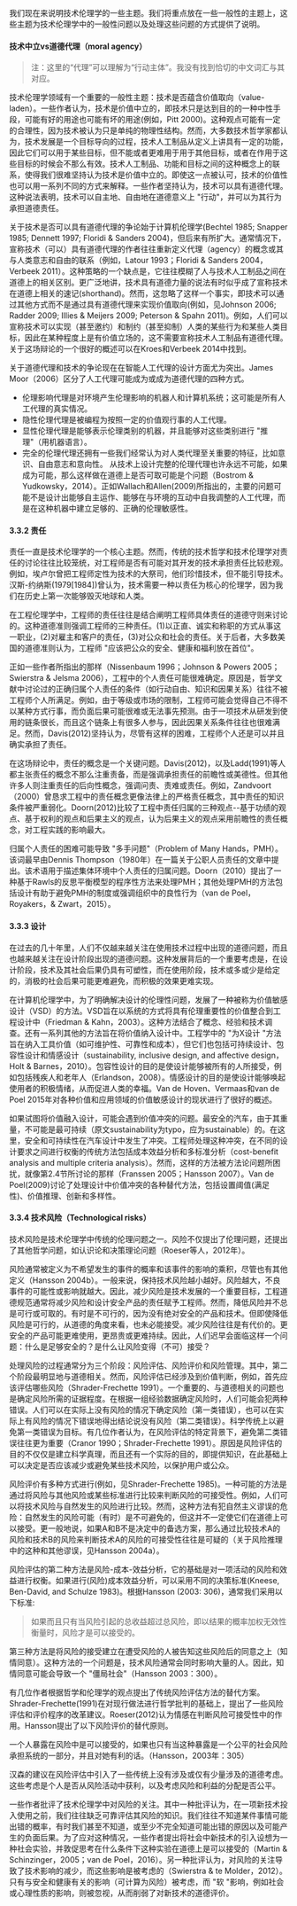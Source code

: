 我们现在来说明技术伦理学的一些主题。我们将重点放在一些一般性的主题上，这些主题为技术伦理学中的一般性问题以及处理这些问题的方式提供了说明。

#### 技术中立vs道德代理（moral agency）

> 注：这里的“代理”可以理解为“行动主体”。我没有找到恰切的中文词汇与其对应。

技术伦理学领域有一个重要的一般性主题：技术是否蕴含价值取向（value-laden）。一些作者认为，技术是价值中立的，即技术只是达到目的的一种中性手段，可能有好的用途也可能有坏的用途(例如，Pitt 2000)。这种观点可能有一定的合理性，因为技术被认为只是单纯的物理性结构。然而，大多数技术哲学家都认为，技术发展是一个目标导向的过程，技术人工制品从定义上讲具有一定的功能，因此它们可以用于某些目标，但不能或者更难用于用于其他目标，或者在作用于这些目标的时候会不那么有效。技术人工制品、功能和目标之间的这种概念上的联系，使得我们很难坚持认为技术是价值中立的。即使这一点被认可，技术的价值性也可以用一系列不同的方式来解释。一些作者坚持认为，技术可以具有道德代理。这种说法表明，技术可以自主地、自由地在道德意义上 "行动"，并可以为其行为承担道德责任。

关于技术是否可以具有道德代理的争论始于计算机伦理学(Bechtel 1985; Snapper 1985; Dennett 1997; Floridi & Sanders 2004)，但后来有所扩大。通常情况下，宣称技术（可以）具有道德代理的作者往往重新定义代理（agency）的概念或其与人类意志和自由的联系（例如，Latour 1993；Floridi & Sanders 2004，Verbeek 2011）。这种策略的一个缺点是，它往往模糊了人与技术人工制品之间在道德上的相关区别。更广泛地讲，技术具有道德力量的说法有时似乎成了宣称技术在道德上相关的速记(shorthand)。然而，这忽略了这样一个事实，即技术可以通过其他方式而不是通过具有道德代理来实现价值取向(例如，见Johnson 2006; Radder 2009; Illies & Meijers 2009; Peterson & Spahn 2011)。例如，人们可以宣称技术可以实现（甚至邀约）和制约（甚至抑制）人类的某些行为和某些人类目标，因此在某种程度上是有价值立场的，这不需要宣称技术人工制品有道德代理。关于这场辩论的一个很好的概述可以在Kroes和Verbeek 2014中找到。

关于道德代理和技术的争论现在在智能人工代理的设计方面尤为突出。James Moor（2006）区分了人工代理可能成为或成为道德代理的四种方式。

- 伦理影响代理是对环境产生伦理影响的机器人和计算机系统；这可能是所有人工代理的真实情况。
- 隐性伦理代理是被编程为按照一定的价值观行事的人工代理。
- 显性伦理代理是能够表示伦理类别的机器，并且能够对这些类别进行 "推理"（用机器语言）。
- 完全的伦理代理还拥有一些我们经常认为对人类代理至关重要的特征，比如意识、自由意志和意向性。
从技术上设计完整的伦理代理也许永远不可能，如果成为可能，那么这样做在道德上是否可取可能是个问题（Bostrom & Yudkowsky，2014）。正如Wallach和Allen(2009)所指出的，主要的问题可能不是设计出能够自主运作、能够在与环境的互动中自我调整的人工代理，而是在这种机器中建立足够的、正确的伦理敏感性。

#### 3.3.2 责任
责任一直是技术伦理学的一个核心主题。然而，传统的技术哲学和技术伦理学对责任的讨论往往比较笼统，对工程师是否有可能对其开发的技术承担责任比较悲观。例如，埃卢尔曾把工程师定性为技术的大祭司，他们珍惜技术，但不能引导技术。汉斯-约纳斯(1979[1984])曾认为，技术需要一种以责任为核心的伦理学，因为我们在历史上第一次能够毁灭地球和人类。

在工程伦理学中，工程师的责任往往是结合阐明工程师具体责任的道德守则来讨论的。这种道德准则强调工程师的三种责任。(1)以正直、诚实和称职的方式从事这一职业，(2)对雇主和客户的责任，(3)对公众和社会的责任。关于后者，大多数美国的道德准则认为，工程师 "应该把公众的安全、健康和福利放在首位"。

正如一些作者所指出的那样（Nissenbaum 1996；Johnson & Powers 2005；Swierstra & Jelsma 2006），工程中的个人责任可能很难确定。原因是，哲学文献中讨论过的正确归属个人责任的条件（如行动自由、知识和因果关系）往往不被工程师个人所满足。例如，由于等级或市场的限制，工程师可能会觉得自己不得不以某种方式行事，而负面后果可能很难或无法事先预测。由于一项技术从研发到使用的链条很长，而且这个链条上有很多人参与，因此因果关系条件往往也很难满足。然而，Davis(2012)坚持认为，尽管有这样的困难，工程师个人还是可以并且确实承担了责任。

在这场辩论中，责任的概念是一个关键问题。Davis(2012)，以及Ladd(1991)等人都主张责任的概念不那么注重责备，而是强调承担责任的前瞻性或美德性。但其他许多人则注重责任的后向性概念，强调问责、责难或责任。例如，Zandvoort（2000）曾恳求工程中的责任概念更像法律上的严格责任概念，其中责任的知识条件被严重弱化。Doorn(2012)比较了工程中责任归属的三种观点--基于功绩的观点、基于权利的观点和后果主义的观点，认为后果主义的观点采用前瞻性的责任概念，对工程实践的影响最大。

归属个人责任的困难可能导致 "多手问题"（Problem of Many Hands，PMH）。该词最早由Dennis Thompson（1980年）在一篇关于公职人员责任的文章中提出。该术语用于描述集体环境中个人责任的归属问题。Doorn（2010）提出了一种基于Rawls的反思平衡模型的程序性方法来处理PMH；其他处理PMH的方法包括设计有助于避免PMH的制度或强调组织中的良性行为（van de Poel，Royakers，& Zwart，2015）。

#### 3.3.3 设计
在过去的几十年里，人们不仅越来越关注在使用技术过程中出现的道德问题，而且也越来越关注在设计阶段出现的道德问题。这种发展背后的一个重要考虑是，在设计阶段，技术及其社会后果仍具有可塑性，而在使用阶段，技术或多或少是给定的，消极的社会后果可能更难避免，而积极的效果更难实现。

在计算机伦理学中，为了明确解决设计的伦理性问题，发展了一种被称为价值敏感设计（VSD）的方法。VSD旨在以系统的方式将具有伦理重要性的价值整合到工程设计中（Friedman & Kahn，2003）。这种方法结合了概念、经验和技术调查。还有一系列其他的方法旨在将价值纳入设计中。工程学中的 "为X设计 "方法旨在纳入工具价值（如可维护性、可靠性和成本），但它们也包括可持续设计、包容性设计和情感设计（sustainability, inclusive design, and affective design， Holt & Barnes，2010）。包容性设计的目的是使设计能够被所有的人所接受，例如包括残疾人和老年人（Erlandson，2008）。情感设计的目的是使设计能够唤起使用者的积极情绪，从而促进人类的幸福。Van de Hoven、Vermaas和van de Poel 2015年对各种价值和应用领域的价值敏感设计的现状进行了很好的概述。

如果试图将价值融入设计，可能会遇到价值冲突的问题。最安全的汽车，由于其重量，不可能是最可持续（原文sustainability为typo，应为sustainable）的。在这里，安全和可持续性在汽车设计中发生了冲突。工程师处理这种冲突，在不同的设计要求之间进行权衡的传统方法包括成本效益分析和多标准分析（cost-benefit analysis and multiple criteria analysis）。然而，这样的方法被方法论问题所困扰，就像第2.4节所讨论的那样（Franssen 2005；Hansson 2007）。Van de Poel(2009)讨论了处理设计中价值冲突的各种替代方法，包括设置阈值(满足性)、价值推理、创新和多样性。

#### 3.3.4 技术风险（Technological risks）

技术风险是技术伦理学中传统的伦理问题之一。风险不仅提出了伦理问题，还提出了其他哲学问题，如认识论和决策理论问题（Roeser等人，2012年）。

风险通常被定义为不希望发生的事件的概率和该事件的影响的乘积，尽管也有其他定义（Hansson 2004b）。一般来说，保持技术风险越小越好。风险越大，不良事件的可能性或影响就越大。因此，减少风险是技术发展的一个重要目标，工程道德规范通常将减少风险和设计安全产品的责任赋予工程师。然而，降低风险并不总是可行或可取的。有时是不可行的，因为没有绝对安全的产品和技术。但即使降低风险是可行的，从道德的角度来看，也未必能接受。减少风险往往是有代价的。更安全的产品可能更难使用，更昂贵或更难持续。因此，人们迟早会面临这样一个问题：什么是足够安全的？是什么让风险变得（不可）接受？

处理风险的过程通常分为三个阶段：风险评估、风险评价和风险管理。其中，第二个阶段最明显地与道德相关。然而，风险评估已经涉及到价值判断，例如，首先应该评估哪些风险（Shrader-Frechette 1991）。一个重要的、与道德相关的问题也是确定风险所需的证据程度。在根据一组经验数据确定风险时，人们可能会犯两种错误。人们可以在实际上没有风险的情况下确定风险（第一类错误），也可以在实际上有风险的情况下错误地得出结论说没有风险（第二类错误）。科学传统上以避免第一类错误为目标。有几位作者认为，在风险评估的特定背景下，避免第二类错误往往更为重要（Cranor 1990；Shrader-Frechette 1991）。原因是风险评估的目的不仅仅是建立科学真理，而且还有一个实际的目的，即提供知识，在此基础上可以决定是否应该减少或避免某些技术风险，以保护用户或公众。

风险评价有多种方式进行(例如，见Shrader-Frechette 1985)。一种可能的方法是通过将风险与其他风险或某些标准进行比较来判断风险的可接受性。例如，人们可以将技术风险与自然发生的风险进行比较。然而，这种方法有犯自然主义谬误的危险：自然发生的风险可能（有时）是不可避免的，但这并不一定使它们在道德上可以接受。更一般地说，如果A和B不是决定中的备选方案，那么通过比较技术A的风险和技术B的风险来判断技术A的风险的可接受性往往是可疑的（关于风险推理中的这种和其他谬误，见Hansson 2004a）。

风险评估的第二种方法是风险-成本-效益分析，它的基础是对一项活动的风险和效益进行权衡。如果进行(风险)成本效益分析，可以采用不同的决策标准(Kneese, Ben-David, and Schulze 1983)。根据Hansson (2003: 306)，通常我们采用以下标准:

> 如果而且只有当风险引起的总收益超过总风险，即以结果的概率加权无效性衡量时，风险才是可以接受的。

第三种方法是将风险的接受建立在遭受风险的人被告知这些风险后的同意之上（知情同意）。这种方法的一个问题是，技术风险通常会同时影响大量的人。因此，知情同意可能会导致一个 "僵局社会"（Hansson 2003：300）。

有几位作者根据哲学和伦理学的观点提出了传统风险评估方法的替代方案。Shrader-Frechette(1991)在对现行做法进行哲学批判的基础上，提出了一些风险评估和评价程序的改革建议。Roeser(2012)认为情感在判断风险可接受性中的作用。Hansson提出了以下风险评价的替代原则。

一个人暴露在风险中是可以接受的，如果也只有当这种暴露是一个公平的社会风险承担系统的一部分，并且对她有利的话。（Hansson，2003年：305）

汉森的建议在风险评估中引入了一些传统上没有涉及或仅有少量涉及的道德考虑。这些考虑是个人是否从风险活动中获利，以及考虑风险和利益的分配是否公平。

一些作者批评了技术伦理学中对风险的关注。其中一种批评认为，在一项新技术投入使用之前，我们往往缺乏可靠评估其风险的知识。我们往往不知道某件事情可能出错的概率，有时我们甚至不知道，或至少不完全知道可能出错的原因以及可能产生的负面后果。为了应对这种情况，一些作者提出将社会中新技术的引入设想为一种社会实验，并敦促思考在什么条件下这种实验在道德上是可以接受的（Martin & Schinzinger，2005；van de Poel，2016）。另一种批评认为，对风险的关注导致了技术影响的减少，而这些影响是被考虑的（Swierstra & te Molder，2012）。只有与安全和健康有关的影响（可计算为风险）被考虑，而 "软 "影响，例如社会或心理性质的影响，则被忽视，从而削弱了对新技术的道德评价。